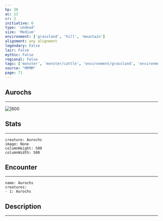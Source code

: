 ```yaml
---
hp: 38
ac: 13
cr: 2
initiative: 0
type: 'undead'    
size: 'Medium'
environment: ['grassland', 'hill', 'mountain']
alignment: any alignment
legendary: False
lair: False
mythic: False
regional: False
tags: ['monster', 'monster/cattle', 'environment/grassland', 'environment/hill', 'environment/mountain']
source: "MPMM"
page: 71
---
```


## Aurochs
---

![|600](D:/Program%20Files/5e.tools/img/bestiary/MPMM/Aurochs.webp)

## Stats
---

```statblock
creature: Aurochs
image: None
columnHeight: 500
columnWidth: 500
```

## Encounter
---

```encounter-table
name: Aurochs
creatures:
- 1: Aurochs
```

## Description
---




